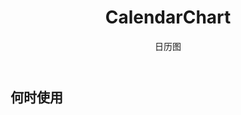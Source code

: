 ﻿---
category: Components
type: 图表
title: CalendarChart
subtitle: 日历图
cols: 1
cover: 
---



## 何时使用

